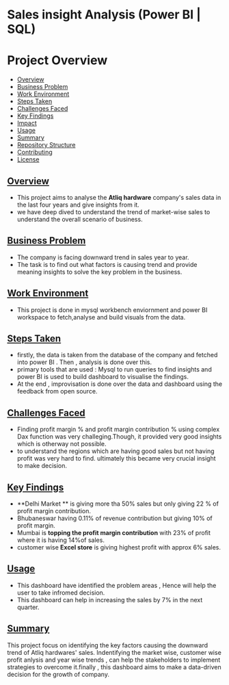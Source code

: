# Sales insight Analysis (Power BI | SQL) 

# Project Overview

- [Overview](#overview)
- [Business Problem](#business-problem)
- [Work Environment](#work-environment)
- [Steps Taken](#steps-taken)
- [Challenges Faced](#challenges-faced)
- [Key Findings](#key-findings)
- [Impact](#impact)
- [Usage](#usage)
- [Summary](#summary)
- [Repository Structure](#repository-structure)
- [Contributing](#contributing)
- [License](#license)

## [Overview](#overview)
- This project aims to analyse the **Atliq hardware** company's sales data  in the last four years and give insights from it.
- we have deep dived to understand the trend of  market-wise sales to understand the overall scenario of business.

## [Business Problem](#business-problem)
- The company is facing downward trend in sales year to year. 
- The task is to find out what factors is causing trend and provide meaning insights to solve the key problem in the business.

## [Work Environment](#work-environment)
- This project is done in mysql workbench enviornment and power BI workspace to fetch,analyse and build visuals from the data.

## [Steps Taken](#steps-taken)
- firstly, the data is taken from the database of the company and fetched into power BI . Then , analysis is done over this.
- primary tools that are used : Mysql to run queries to find insights and power BI is used to build dashboard to visualise the findings.
- At the end , improvisation is done over the data and dashboard using the feedback from open source.

## [Challenges Faced](#challenges-faced)
- Finding profit margin % and profit margin contribution %  using complex Dax function was very challeging.Though, it provided very good insights which is otherway not possible.
- to understand the regions which are having good sales but not having profit was very hard to find. ultimately this became very crucial
  insight to make decision.

## [Key Findings](#key-findings)
- **Delhi Market ** is giving more tha 50% sales but only giving 22 % of profit margin contribution.
- Bhubaneswar having 0.11% of revenue contribution but giving 10% of profit margin.
- Mumbai is **topping the profit margin contribution**  with 23% of profit where it is having 14%of sales.
- customer wise **Excel store** is giving highest profit with approx 6% sales.

## [Usage](#usage)
- This dashboard have identified the problem areas , Hence will help the user to take infromed decision.
- This dashboard can help in increasing the sales by 7% in the next quarter.

## [Summary](#summary)
This project focus on identifying the key factors causing the downward trend of Atliq hardwares' sales. Indentifying the market wise, customer wise profit anlysis and year wise trends , can help the stakeholders to implement strategies to overcome it.finally , this dashboard aims to make a data-driven decision for the growth of company.


